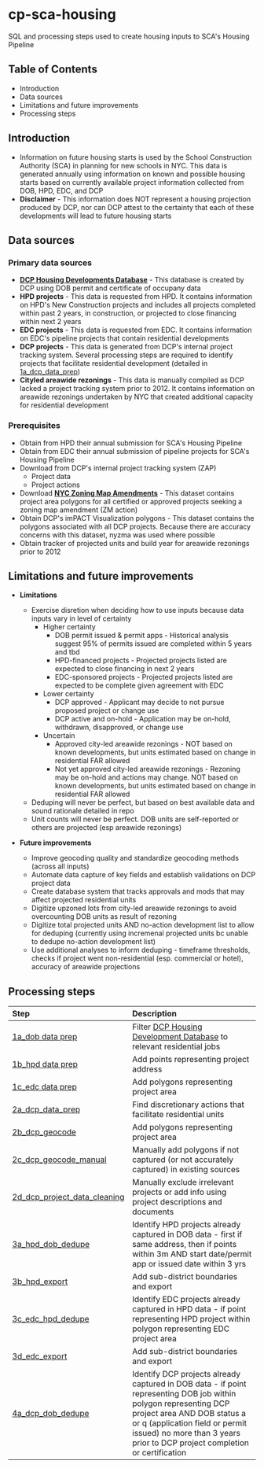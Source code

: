 # cp-sca-housing
SQL and processing steps used to create housing inputs to SCA's Housing Pipeline

## Table of Contents
- Introduction
- Data sources
- Limitations and future improvements
- Processing steps

## Introduction
- Information on future housing starts is used by the School Construction Authority (SCA) in planning for new schools in NYC. This data is generated annually using information on known and possible housing starts based on currently available project information collected from DOB, HPD, EDC, and DCP
- **Disclaimer** - This information does NOT represent a housing projection produced by DCP, nor can DCP attest to the certainty that each of these developments will lead to future housing starts

## Data sources
### Primary data sources
- **[DCP Housing Developments Database](https://github.com/NYCPlanning/db-housingdev)** - This database is created by DCP using DOB permit and certificate of occupany data
- **HPD projects** - This data is requested from HPD. It contains information on HPD's New Construction projects and includes all projects completed within past 2 years, in construction, or projected to close financing within next 2 years
- **EDC projects** - This data is requested from EDC. It contains information on EDC's pipeline projects that contain residential developments
- **DCP projects** - This data is generated from DCP's internal project tracking system. Several processing steps are required to identify projects that facilitate residential development (detailed in [1a_dcp_data_prep](https://github.com/mqli322/cp-sca-housing/blob/master/1a_dob_data_prep.sql))
- **Cityled areawide rezonings** - This data is manually compiled as DCP lacked a project tracking system prior to 2012. It contains information on areawide rezonings undertaken by NYC that created additional capacity for residential development

### Prerequisites
- Obtain from HPD their annual submission for SCA's Housing Pipeline
- Obtain from EDC their annual submission of pipeline projects for SCA's Housing Pipeline
- Download from DCP's internal project tracking system (ZAP)
  * Project data
  * Project actions
- Download **[NYC Zoning Map Amendments](https://www1.nyc.gov/site/planning/data-maps/open-data/dwn-gis-zoning.page)** - This dataset contains project area polygons for all certified or approved projects seeking a zoning map amendment (ZM action)
- Obtain DCP's imPACT Visualization polygons - This dataset contains the polygons associated with all DCP projects. Because there are accuracy concerns with this dataset, nyzma was used where possible
- Obtain tracker of projected units and build year for areawide rezonings prior to 2012

## Limitations and future improvements
- **Limitations**
  * Exercise disretion when deciding how to use inputs because data inputs vary in level of certainty
    - Higher certainty
      - DOB permit issued & permit apps - Historical analysis suggest 95% of permits issued are completed within 5 years and tbd
      - HPD-financed projects - Projected projects listed are expected to close financing in next 2 years
      - EDC-sponsored projects - Projected projects listed are expected to be complete given agreement with EDC
    - Lower certainty
      - DCP approved - Applicant may decide to not pursue proposed project or change use
      - DCP active and on-hold - Application may be on-hold, withdrawn, disapproved, or change use
    - Uncertain
      - Approved city-led areawide rezonings - NOT based on known developments, but units estimated based on change in residential FAR allowed
      - Not yet approved city-led areawide rezonings - Rezoning may be on-hold and actions may change. NOT based on known developments, but units estimated based on change in residential FAR allowed
  * Deduping will never be perfect, but based on best available data and sound rationale detailed in repo
  * Unit counts will never be perfect. DOB units are self-reported or others are projected (esp areawide rezonings)
  
- **Future improvements**
  * Improve geocoding quality and standardize geocoding methods (across all inputs)
  * Automate data capture of key fields and establish validations on DCP project data
  * Create database system that tracks approvals and mods that may affect projected residential units
  * Digitize upzoned lots from city-led areawide rezonings to avoid overcounting DOB units as result of rezoning
  * Digitize total projected units AND no-action development list to allow for deduping (currently using incremenal projected units bc unable to dedupe no-action development list)
  * Use additional analyses to inform deduping - timeframe thresholds, checks if project went non-residential (esp. commercial or hotel), accuracy of areawide projections

## Processing steps
| Step  | Description |
| :--- | :--- |
| [1a_dob data prep](https://github.com/mqli322/cp-sca-housing/blob/master/1a_dob_data_prep.sql) | Filter [DCP Housing Development Database](https://github.com/NYCPlanning/db-housingdev) to relevant residential jobs |
| [1b_hpd data prep](https://github.com/mqli322/cp-sca-housing/blob/master/1b_hpd_data_prep.sql) | Add points representing project address |
| [1c_edc data prep](https://github.com/mqli322/cp-sca-housing/blob/master/1c_edc_data_prep.sql) | Add polygons representing project area|
| [2a_dcp_data_prep](https://github.com/mqli322/cp-sca-housing/blob/master/2a_dcp_data_prep.sql) | Find discretionary actions that facilitate residential units |
| [2b_dcp_geocode](https://github.com/mqli322/cp-sca-housing/blob/master/2b_dcp_geocode.sql) | Add polygons representing project area |
| [2c_dcp_geocode_manual](https://github.com/mqli322/cp-sca-housing/edit/master/2c_dcp_geocode_manual.sql) | Manually add polygons if not captured (or not accurately captured) in existing sources |
| [2d_dcp_project_data_cleaning](https://github.com/mqli322/cp-sca-housing/blob/master/2d_dcp_project_data_cleaning.sql) | Manually exclude irrelevant projects or add info using project descriptions and documents |
| [3a_hpd_dob_dedupe](https://github.com/mqli322/cp-sca-housing/blob/master/3a_hpd_dob_dedupe.sql) | Identify HPD projects already captured in DOB data - first if same address, then if points within 3m AND start date/permit app or issued date within 3 yrs |
| [3b_hpd_export](https://github.com/mqli322/cp-sca-housing/blob/master/3b_hpd_export.sql) | Add sub-district boundaries and export |
| [3c_edc_hpd_dedupe](https://github.com/mqli322/cp-sca-housing/blob/master/3c_edc_hpd_dedupe.sql) | Identify EDC projects already captured in HPD data - if point representing HPD project within polygon representing EDC project area |
| [3d_edc_export](https://github.com/mqli322/cp-sca-housing/blob/master/3d_edc_export.sql) | Add sub-district boundaries and export |
| [4a_dcp_dob_dedupe](https://github.com/mqli322/cp-sca-housing/blob/master/4a_dcp_dob_dedupe.sql) | Identify DCP projects already captured in DOB data - if point representing DOB job within polygon representing DCP project area AND DOB status a or q (application field or permit issued) no more than 3 years prior to DCP project completion or certification |

